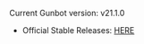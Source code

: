Current Gunbot version: v21.1.0
- Official Stable Releases: [HERE](https://github.com/GuntharDeNiro/BTCT/releases/tag/2110)


